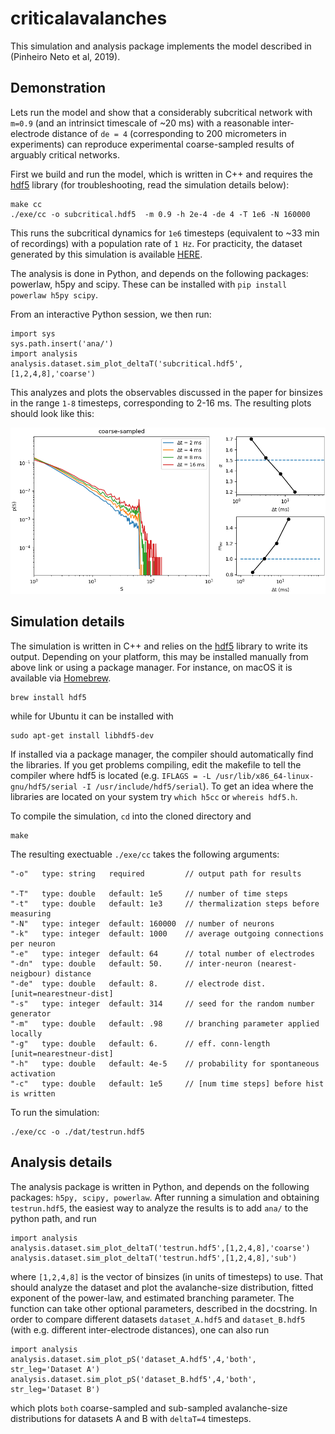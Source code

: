 # criticalavalanches

This simulation and analysis package implements the model described in (Pinheiro Neto et al, 2019).

## Demonstration

Lets run the model and show that a considerably subcritical network with `m=0.9` (and an intrinsict timescale of ~20 ms) with a reasonable inter-electrode distance of `de = 4` (corresponding to 200 micrometers in experiments) can reproduce experimental coarse-sampled results of arguably critical networks.

First we build and run the model, which is written in C++ and requires the [hdf5](https://www.hdfgroup.org/downloads/hdf5/) library (for troubleshooting, read the simulation details below):

```
make cc
./exe/cc -o subcritical.hdf5  -m 0.9 -h 2e-4 -de 4 -T 1e6 -N 160000
```

This runs the subcritical dynamics for `1e6` timesteps (equivalent to ~33 min of recordings) with a population rate of `1 Hz`. For practicity, the dataset generated by this simulation is available [HERE](https://www.dropbox.com/s/s80faempe1hd3hs/subcritical.hdf5?dl=1).

The analysis is done in Python, and depends on the following packages: powerlaw, h5py and scipy. These can be installed with `pip install powerlaw h5py scipy`.

From an interactive Python session, we then run:

```
import sys
sys.path.insert('ana/')
import analysis
analysis.dataset.sim_plot_deltaT('subcritical.hdf5',[1,2,4,8],'coarse')
```

This analyzes and plots the observables discussed in the paper for binsizes in the range `1-8` timesteps, corresponding to 2-16 ms. The resulting plots should look like this:

!["subcritical coarse-sampled results"](img/subcritical_coarsesampled.png)

## Simulation details

The simulation is written in C++ and relies on the [hdf5](https://www.hdfgroup.org/downloads/hdf5/) library to write its output.
Depending on your platform, this may be installed manually from above link or using a package manager. For instance, on macOS it is available via [Homebrew](https://brew.sh/index_de).

```
brew install hdf5
```

while for Ubuntu it can be installed with
```
sudo apt-get install libhdf5-dev
```

If installed via a package manager, the compiler should automatically find the libraries. If you get problems compiling, edit the makefile to tell the compiler where hdf5 is located (e.g. `IFLAGS = -L /usr/lib/x86_64-linux-gnu/hdf5/serial -I /usr/include/hdf5/serial`). To get an idea where the libraries are located on your system try `which h5cc` or `whereis hdf5.h`.

To compile the simulation, `cd` into the cloned directory and

```
make
```

The resulting exectuable `./exe/cc` takes the following arguments:

```
"-o"   type: string   required         // output path for results

"-T"   type: double   default: 1e5     // number of time steps
"-t"   type: double   default: 1e3     // thermalization steps before measuring
"-N"   type: integer  default: 160000  // number of neurons
"-k"   type: integer  default: 1000    // average outgoing connections per neuron
"-e"   type: integer  default: 64      // total number of electrodes
"-dn"  type: double   default: 50.     // inter-neuron (nearest-neigbour) distance
"-de"  type: double   default: 8.      // electrode dist. [unit=nearestneur-dist]
"-s"   type: integer  default: 314     // seed for the random number generator
"-m"   type: double   default: .98     // branching parameter applied locally
"-g"   type: double   default: 6.      // eff. conn-length [unit=nearestneur-dist]
"-h"   type: double   default: 4e-5    // probability for spontaneous activation
"-c"   type: double   default: 1e5     // [num time steps] before hist is written
```

To run the simulation:

```
./exe/cc -o ./dat/testrun.hdf5
```

## Analysis details

The analysis package is written in Python, and depends on the following packages: `h5py, scipy, powerlaw`.  After running a simulation and obtaining `testrun.hdf5`, the easiest way to analyze the results is to add `ana/` to the python path, and run

```
import analysis
analysis.dataset.sim_plot_deltaT('testrun.hdf5',[1,2,4,8],'coarse')
analysis.dataset.sim_plot_deltaT('testrun.hdf5',[1,2,4,8],'sub')
```

where `[1,2,4,8]` is the vector of binsizes (in units of timesteps) to use. That should analyze the dataset and plot the avalanche-size distribution, fitted exponent of the power-law, and estimated branching parameter. The function can take other optional parameters, described in the docstring. In order to compare different datasets `dataset_A.hdf5` and `dataset_B.hdf5` (with e.g. different inter-electrode distances), one can also run

```
import analysis
analysis.dataset.sim_plot_pS('dataset_A.hdf5',4,'both', str_leg='Dataset A')
analysis.dataset.sim_plot_pS('dataset_B.hdf5',4,'both', str_leg='Dataset B')
```

which plots `both` coarse-sampled and sub-sampled avalanche-size distributions for datasets A and B with `deltaT=4` timesteps.
